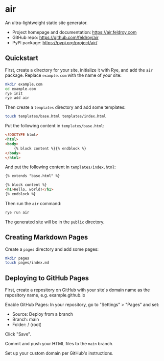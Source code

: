 # air

An ultra-lightweight static site generator.

* Project homepage and documentation: https://air.feldroy.com
* GitHub repo: https://github.com/feldroy/air
* PyPI package: https://pypi.org/project/air/

## Quickstart

First, create a directory for your site, initialize it with Rye, and add the `air` package. Replace `example.com` with the name of your site:

```bash
mkdir example.com
cd example.com
rye init
rye add air
```

Then create a `templates` directory and add some templates:

```bash
touch templates/base.html templates/index.html
```

Put the following content in `templates/base.html`:

```html
<!DOCTYPE html>
<html>
<body>
    {% block content %}{% endblock %}
</body>
</html>
```

And put the following content in `templates/index.html`:

```html
{% extends "base.html" %}

{% block content %}
<h1>Hello, world!</h1>
{% endblock %}
```

Then run the `air` command:

```bash
rye run air
```

The generated site will be in the `public` directory.

## Creating Markdown Pages

Create a `pages` directory and add some pages:

```bash
mkdir pages
touch pages/index.md
```

## Deploying to GitHub Pages

First, create a repository on GitHub with your site's domain name as the repository name, e.g. example.github.io

Enable GitHub Pages: In your repository, go to "Settings" > "Pages" and set:

* Source: Deploy from a branch
* Branch: main
* Folder: / (root)

Click "Save".

Commit and push your HTML files to the `main` branch.

Set up your custom domain per GitHub's instructions.
